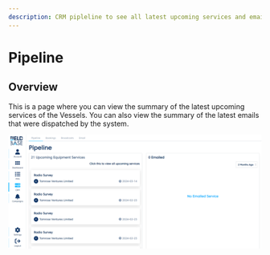 ```yaml
---
description: CRM pipleline to see all latest upcoming services and emails that have been dispatched by the system
---
```


# Pipeline

## Overview

This is a page where you can view the summary of the latest upcoming services of the Vessels. You can also view the summary of the latest emails that were dispatched by the system.

![CRM Pipeline](./images/crm-pipeline.png)
